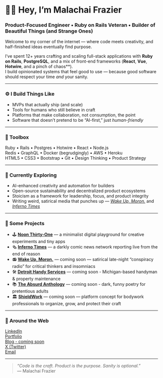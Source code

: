 # 👋🏽 Hey, I’m Malachai Frazier  
### Product-Focused Engineer • Ruby on Rails Veteran • Builder of Beautiful Things (and Strange Ones)

Welcome to my corner of the internet — where code meets creativity, and half-finished ideas eventually find purpose.

I’ve spent 12+ years crafting and scaling full-stack applications with **Ruby on Rails**, **PostgreSQL**, and a mix of front-end frameworks (**React**, **Vue**, **Hotwire**, and a pinch of chaos**).  
I build opinionated systems that feel good to use — because good software should respect your time *and* your sanity.

---

### ⚙️ I Build Things Like
- MVPs that actually ship (and scale)  
- Tools for humans who still believe in craft  
- Platforms that make collaboration, not consumption, the point  
- Software that doesn’t pretend to be “AI-first,” just *human-friendly*  

---

### 🧰 Toolbox
Ruby • Rails • Postgres • Hotwire • React • Node.js  
Redis • GraphQL • Docker (begrudgingly) • AWS • Heroku  
HTML5 • CSS3 • Bootstrap • Git • Design Thinking • Product Strategy  

---

### 🧠 Currently Exploring
- AI-enhanced creativity and automation for builders  
- Open-source sustainability and decentralized product ecosystems  
- Stoicism as a framework for leadership, focus, and product integrity  
- Writing weird, satirical media that punches up — *[Wake Up, Moron.](https://wakeupmoron.com)* and *[Inferno Times](https://infernotimes.com)*  

---

### 🚧 Some Projects
- 🕹️ [**Noon Thirty-One**](https://noonthirty.one) — a minimalist digital playground for creative experiments and tiny apps  
- 🗞️ [**Inferno Times**](https://infernotimes.com) — a darkly comic news network reporting live from the end of reason
- 📻 [**Wake Up, Moron.**](https://wakeupmoron.com)  — coming soon — satirical late-night “conspiracy radio” for critical thinkers and insomniacs  
- 🛠️ [**Detroit Handy Services**](https://detroithandy.homes) — coming soon -  Michigan-based handyman & property maintenance  
- 📚 [**The Absurd Anthology**](https://malachai.xyz/projects/the-absurd-anthology) — coming soon - dark, funny poetry for pretentious adults   
- 🏛️ [**ShieldWork**](https://shieldwork.app)  — coming soon — platform concept for bodywork professionals to organize, grow, and protect their craft  
 
---

### 💬 Around the Web
[LinkedIn](https://www.linkedin.com/in/malachaifrazier)  
[Portfolio](https://malachaifrazier.com)  
[Blog - coming soon](https://malachai.xyz/blog)  
[X (Twitter)](https://x.com/malcreatesstuff)  
[Email](mailto:mal@noonthirty.one)

---

> *“Code is the craft. Product is the purpose. Sanity is optional.”*  
> — Malachai Frazier
